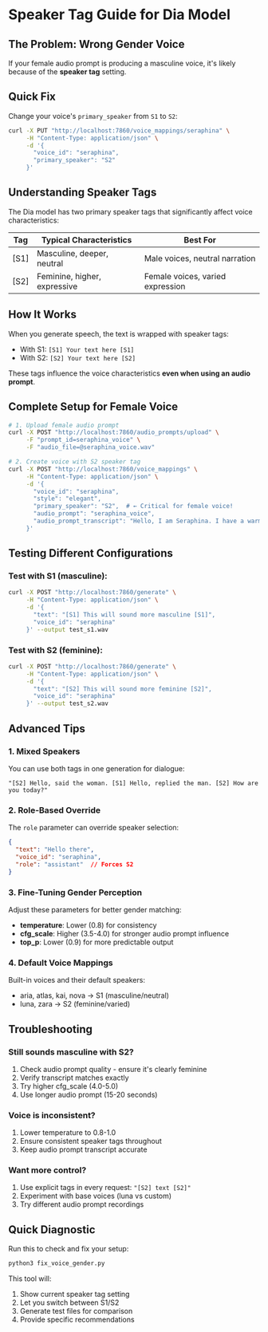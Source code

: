 # Speaker Tag Guide for Dia Model

## The Problem: Wrong Gender Voice

If your female audio prompt is producing a masculine voice, it's likely because of the **speaker tag** setting.

## Quick Fix

Change your voice's `primary_speaker` from `S1` to `S2`:

```bash
curl -X PUT "http://localhost:7860/voice_mappings/seraphina" \
     -H "Content-Type: application/json" \
     -d '{
       "voice_id": "seraphina",
       "primary_speaker": "S2"
     }'
```

## Understanding Speaker Tags

The Dia model has two primary speaker tags that significantly affect voice characteristics:

| Tag | Typical Characteristics | Best For |
|-----|------------------------|----------|
| [S1] | Masculine, deeper, neutral | Male voices, neutral narration |
| [S2] | Feminine, higher, expressive | Female voices, varied expression |

## How It Works

When you generate speech, the text is wrapped with speaker tags:
- With S1: `[S1] Your text here [S1]`
- With S2: `[S2] Your text here [S2]`

These tags influence the voice characteristics **even when using an audio prompt**.

## Complete Setup for Female Voice

```bash
# 1. Upload female audio prompt
curl -X POST "http://localhost:7860/audio_prompts/upload" \
     -F "prompt_id=seraphina_voice" \
     -F "audio_file=@seraphina_voice.wav"

# 2. Create voice with S2 speaker tag
curl -X POST "http://localhost:7860/voice_mappings" \
     -H "Content-Type: application/json" \
     -d '{
       "voice_id": "seraphina",
       "style": "elegant",
       "primary_speaker": "S2",  # ← Critical for female voice!
       "audio_prompt": "seraphina_voice",
       "audio_prompt_transcript": "Hello, I am Seraphina. I have a warm, feminine voice."
     }'
```

## Testing Different Configurations

### Test with S1 (masculine):
```bash
curl -X POST "http://localhost:7860/generate" \
     -H "Content-Type: application/json" \
     -d '{
       "text": "[S1] This will sound more masculine [S1]",
       "voice_id": "seraphina"
     }' --output test_s1.wav
```

### Test with S2 (feminine):
```bash
curl -X POST "http://localhost:7860/generate" \
     -H "Content-Type: application/json" \
     -d '{
       "text": "[S2] This will sound more feminine [S2]",
       "voice_id": "seraphina"
     }' --output test_s2.wav
```

## Advanced Tips

### 1. Mixed Speakers
You can use both tags in one generation for dialogue:
```
"[S2] Hello, said the woman. [S1] Hello, replied the man. [S2] How are you today?"
```

### 2. Role-Based Override
The `role` parameter can override speaker selection:
```json
{
  "text": "Hello there",
  "voice_id": "seraphina",
  "role": "assistant"  // Forces S2
}
```

### 3. Fine-Tuning Gender Perception
Adjust these parameters for better gender matching:
- **temperature**: Lower (0.8) for consistency
- **cfg_scale**: Higher (3.5-4.0) for stronger audio prompt influence
- **top_p**: Lower (0.9) for more predictable output

### 4. Default Voice Mappings
Built-in voices and their default speakers:
- aria, atlas, kai, nova → S1 (masculine/neutral)
- luna, zara → S2 (feminine/varied)

## Troubleshooting

### Still sounds masculine with S2?
1. Check audio prompt quality - ensure it's clearly feminine
2. Verify transcript matches exactly
3. Try higher cfg_scale (4.0-5.0)
4. Use longer audio prompt (15-20 seconds)

### Voice is inconsistent?
1. Lower temperature to 0.8-1.0
2. Ensure consistent speaker tags throughout
3. Keep audio prompt transcript accurate

### Want more control?
1. Use explicit tags in every request: `"[S2] text [S2]"`
2. Experiment with base voices (luna vs custom)
3. Try different audio prompt recordings

## Quick Diagnostic

Run this to check and fix your setup:
```bash
python3 fix_voice_gender.py
```

This tool will:
1. Show current speaker tag setting
2. Let you switch between S1/S2
3. Generate test files for comparison
4. Provide specific recommendations